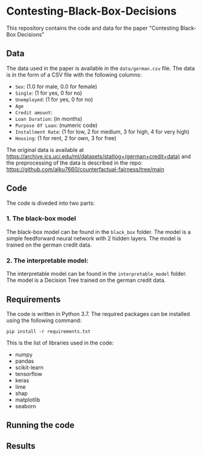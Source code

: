 # Contesting-Black-Box-Decisions

This repository contains the code and data for the paper "Contesting Black-Box Decisions"

## Data
The data used in the paper is available in the `data/german.csv` file. The data is in the form of a CSV file with the following columns:
- `Sex`: (1.0 for male, 0.0 for female)
- `Single`: (1 for yes, 0 for no)
- `Unemployed`: (1 for yes, 0 for no)
- `Age`
- `Credit amount`: 
- `Loan Duration`: (in months)
- `Purpose Of Loan`: (numeric code)
- `Installment Rate`: (1 for low, 2 for medium, 3 for high, 4 for very high)
- `Housing`: (1 for rent, 2 for own, 3 for free)

The original data is available at https://archive.ics.uci.edu/ml/datasets/statlog+(german+credit+data) and the preprocessing of the data is described in the repo: https://github.com/alku7660/counterfactual-fairness/tree/main

## Code
The code is diveded into two parts:

### 1. The black-box model

The black-box model can be found in the `black_box` folder. The model is a simple feedforward neural network with 2 hidden layers. The model is trained on the german credit data.

### 2. The interpretable model:

The interpretable model can be found in the `interpretable_model` folder. The model is a Decision Tree trained on the german credit data.

## Requirements
The code is written in Python 3.7. The required packages can be installed using the following command:
```
pip install -r requirements.txt
```

This is the list of libraries used in the code:
- numpy
- pandas
- scikit-learn
- tensorflow
- keras
- lime
- shap
- matplotlib
- seaborn

## Running the code

## Results